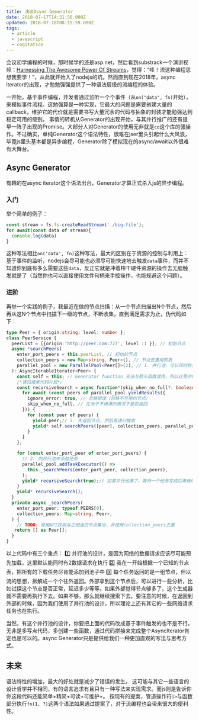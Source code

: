 ```yaml
---
title: 浅谈Async Generator
date: 2018-07-17T14:31:50.000Z
updated: 2018-07-18T08:15:59.000Z
tags:
  - article
  - javascript
  - cogitation
---
```


会议初学编程的时候，那时候学的还是asp.net，然后看到substrack一个演讲视频：[Harnessing The Awesome Power Of Streams](https://www.youtube.com/watch?v=lQAV3bPOYHo)，觉得：“哇！流这种编程思想我要学！”，从此就开始入了nodejs的坑。然而直到现在2018年，async iterator的出现，才勉勉强强提供了一种语法层级的流编程的体验。

一开始，基于事件编程，开发者通过监听一个个事件（从`on("data", fn)`开始），来模拟事件流程。这勉强算是一种实现，它最大的问题是需要创建大量的callback，维护它的代价就是需要书写大量冗余的代码与抽象的封装才能勉强达到稳定可用的级别。
事情的转机从Generator的出现开始，与其并行推广的还有提早一阵子出现的Promise。大部分人对Generator的使用无非就是`co`这个库的骚操作。不过确实，单纯Generator这个语法特性，很难在jser里头引起什么大风浪，毕竟js里头基本都是异步编程，Generator除了模拟现在的async/await以外很难有大舞台。

## Async Generator

有趣的在async iterator这个语法出台，Generator才算正式杀入js的异步编程。
### 入门
举个简单的例子：
```js
const stream = fs.fs.createReadStream('./big-file');
for await(const data of stream){
  console.log(data)
}
```
这种写法相比`on('data', fn)`这种写法，最大的区别在于资源的控制与利用上：基于事件的监听，nodejs会尽可能也必须尽可能快速地去触发`data`事件，而并不知道你到底有多么需要这些`data`，反正它就是冲着榨干硬件资源的操作去无脑触发就是了（当然你也可以直接使用文件句柄来手控操作，也能规避这个问题）。

### 进阶
再举一个实践的例子，我最近在做的节点扫描：从一个节点扫描出N个节点，然后再从这N个节点中扫描下一级的节点，不断收集，直到满足需求为止，伪代码如下：
```ts
type Peer = { origin:string; level: number };
class PeerService {
  peerList = [{origin:'http://peer.com:777', level :1 }]; // 初始节点
  async *searchPeers(
    enter_port_peers = this.peerList, // 初始的节点
    collection_peers = new Map<string, Peer>(), // 节点去重用的表
    parallel_pool = new ParallelPool<Peer[]>(2), // 1. 并行池，可以同时执行2个任务
  ): AsyncIterableIterator<Peer> {
    const self = this; // Generator function 无法与箭头函数混用，所以这里的this必须主动声明在外部。
    /*递归搜索代码片段*/
    const recursiveSearch = async function*(skip_when_no_full?: boolean) {
      for await (const peers of parallel_pool.yieldResults({
        ignore_error: true, // 忽略错误（忽略不可用的节点）
        skip_when_no_full, // 在池子不填满的情况下是否返回
      })) {
        for (const peer of peers) {
          yield peer;// 3. 先返回节点，然后再递归搜索
          yield* self.searchPeers([peer], collection_peers, parallel_pool);
        }
      }
    };

    for (const enter_port_peer of enter_port_peers) {
      // 2. 向并行池中添加任务
      parallel_pool.addTaskExecutor(() =>
        this._searchPeers(enter_port_peer, collection_peers),
      );
      yield* recursiveSearch(true);// 如果并行池满了，等待一个任务完成后再继续填充
    }
    yield* recursiveSearch();
  }
  private async _searchPeers(
    enter_port_peer: typeof PEERS[0],
    collection_peers: Map<string, Peer>,
  ) {
    // TODO: 使用API获取与之相连的节点集合，并使用collection_peers去重
   return [] as Peer[];
  }
}
```
以上代码中有三个重点：
1️⃣ 并行池的设计，是因为网络的数据请求应该尽可能预先加载，这里默认能同时有2数据请求在执行
2️⃣ 我在一开始根据一个已知的节点表，把所有的下载任务尽肯能添加到池子中
3️⃣ 每个任务返回的是一组节点，但以流的思想，拆解成一个个往外返回。外部拿到这个节点后，可以进行一些分析，比如试探这个节点是否正常，延迟多少等等。如果外部觉得节点够多了，这个生成器就不需要再执行下去。如果不够，那么就继续搜索下去。要注意的时候，在返回到外部的时候，因为我们使用了并行池的设计，所以理论上还有其它的一些网络请求任务也在执行。

当然，有这个并行池的设计，你要把上面的代码改成基于事件触发的也不是不行。无非是多写点代码，多创建一些函数，通过代码拼接来完成整个AsyncIterator肯定也是可以的。async Generator只是提供给我们一种更加直观的写法与思考方式。

## 未来

语法特性的增加，最大的好处就是减少了错误的发生。
这可能与其它一些语言的设计哲学并不相同，有的语言追求有且只有一种写法来实现需求。而js则是告诉你你这段代码还能简单+精简+可读+可维护+。
按现有的提案，管道操作符`|>`与函数部分执行`fn(1, ?)`这两个语法如果通过提案了，对于流编程也会带来很大的便利性。

